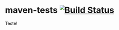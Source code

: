 # maven-tests [![Build Status](https://travis-ci.org/thatycosta/spring-petclinic.svg?branch=master)](https://travis-ci.org/thatycosta/spring-petclinic)

Teste!

